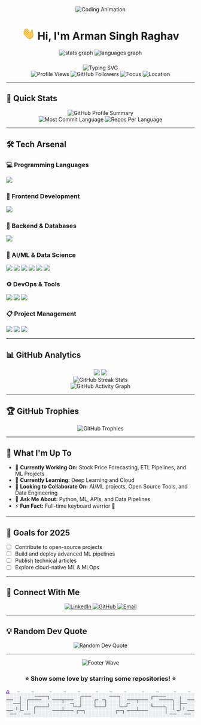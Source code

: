 <div align="center">
  <img src="https://i.pinimg.com/originals/90/70/32/9070324cdfc07c68d60eed0c39e77573.gif" width="500" alt="Coding Animation" />
</div>

<h1 align="center">
  <img src="https://raw.githubusercontent.com/ABSphreak/ABSphreak/master/gifs/Hi.gif" width="35"> 
  Hi, I'm Arman Singh Raghav
</h1>

<div align="center">
  <img src="https://github-readme-stats.vercel.app/api?username=armanraghav&hide_title=false&hide_rank=false&show_icons=true&include_all_commits=true&count_private=true&disable_animations=false&theme=dracula&locale=en&hide_border=false&order=1" height="150" alt="stats graph"  />
  <img src="https://github-readme-stats.vercel.app/api/top-langs?username=armanraghav&locale=en&hide_title=false&layout=compact&card_width=320&langs_count=5&theme=dracula&hide_border=false&order=2" height="150" alt="languages graph"  />
</div>

###
<div align="center">
  <img src="https://readme-typing-svg.herokuapp.com?font=Fira+Code&size=30&duration=3000&pause=1000&color=00F7FF&background=0D1117&center=true&vCenter=true&width=600&lines=AI%2FML+Engineer;Full-Stack+Developer;Data+Engineer;Problem+Solver" alt="Typing SVG" />
</div>

<div align="center">
  <img src="https://komarev.com/ghpvc/?username=armanraghav&label=Profile%20Views&color=0e75b6&style=for-the-badge" alt="Profile Views" />
  <img src="https://img.shields.io/github/followers/armanraghav?label=Followers&style=for-the-badge&color=blue" alt="GitHub Followers" />
  <img src="https://img.shields.io/badge/Focus-AI%2FML-brightgreen?style=for-the-badge" alt="Focus" />
  <img src="https://img.shields.io/badge/Lives-Neemrana,%20Rajasthan-success?style=for-the-badge" alt="Location" />
</div>

---

## 🎯 Quick Stats

<div align="center">
  <img src="https://github-profile-summary-cards.vercel.app/api/cards/profile-details?username=armanraghav&theme=tokyonight" alt="GitHub Profile Summary" />
</div>

<div align="center">
  <img src="https://github-profile-summary-cards.vercel.app/api/cards/most-commit-language?username=armanraghav&theme=tokyonight" alt="Most Commit Language" />
  <img src="https://github-profile-summary-cards.vercel.app/api/cards/repos-per-language?username=armanraghav&theme=tokyonight" alt="Repos Per Language" />
</div>

---

## 🛠️ Tech Arsenal

### 💻 Programming Languages
<p align="left">
  <img src="https://skillicons.dev/icons?i=python,js,sql,html,css" />
</p>

### 🎨 Frontend Development
<p align="left">
  <img src="https://skillicons.dev/icons?i=react,html,css,bootstrap" />
</p>

### 🔧 Backend & Databases
<p align="left">
  <img src="https://skillicons.dev/icons?i=nodejs,express,mysql,mongodb" />
</p>

### 🤖 AI/ML & Data Science
<p align="left">
  <img src="https://img.shields.io/badge/TensorFlow-FF6F00?style=for-the-badge&logo=tensorflow&logoColor=white" />
  <img src="https://img.shields.io/badge/PyTorch-EE4C2C?style=for-the-badge&logo=pytorch&logoColor=white" />
  <img src="https://img.shields.io/badge/Pandas-150458?style=for-the-badge&logo=pandas&logoColor=white" />
  <img src="https://img.shields.io/badge/NumPy-013243?style=for-the-badge&logo=numpy&logoColor=white" />
  <img src="https://img.shields.io/badge/OpenCV-5C3EE8?style=for-the-badge&logo=opencv&logoColor=white" />
  <img src="https://img.shields.io/badge/Scikit--Learn-F7931E?style=for-the-badge&logo=scikit-learn&logoColor=white" />
</p>

### ⚙️ DevOps & Tools
<p align="left">
  <img src="https://skillicons.dev/icons?i=docker,jenkins,git,github,vscode" />
  <img src="https://img.shields.io/badge/Jupyter-F37626?style=for-the-badge&logo=jupyter&logoColor=white" />
  <img src="https://img.shields.io/badge/Google%20Colab-F9AB00?style=for-the-badge&logo=googlecolab&logoColor=black" />
</p>

### 📋 Project Management
<p align="left">
  <img src="https://img.shields.io/badge/Jira-0052CC?style=for-the-badge&logo=jira&logoColor=white" />
  <img src="https://img.shields.io/badge/Asana-273347?style=for-the-badge&logo=asana&logoColor=white" />
  <img src="https://img.shields.io/badge/Notion-000000?style=for-the-badge&logo=notion&logoColor=white" />
</p>

---

## 📊 GitHub Analytics

<div align="center">
  <img height="180em" src="https://github-readme-stats.vercel.app/api?username=armanraghav&show_icons=true&theme=tokyonight&include_all_commits=true&count_private=true"/>
  <img height="180em" src="https://github-readme-stats.vercel.app/api/top-langs/?username=armanraghav&layout=compact&langs_count=8&theme=tokyonight"/>
</div>

<div align="center">
  <img src="https://streak-stats.demolab.com?user=armanraghav&theme=tokyonight&hide_border=true" alt="GitHub Streak Stats" />
</div>

<div align="center">
  <img src="https://github-readme-activity-graph.vercel.app/graph?username=armanraghav&theme=tokyo-night&hide_border=true" alt="GitHub Activity Graph" />
</div>

---

## 🏆 GitHub Trophies

<div align="center">
  <img src="https://github-profile-trophy.vercel.app/?username=armanraghav&theme=tokyonight&no-frame=true&no-bg=false&margin-w=4&row=2&column=4" alt="GitHub Trophies" />
</div>

---

## 🌟 What I'm Up To

- 🔭 **Currently Working On:** Stock Price Forecasting, ETL Pipelines, and ML Projects  
- 🌱 **Currently Learning:** Deep Learning and Cloud  
- 👯 **Looking to Collaborate On:** AI/ML projects, Open Source Tools, and Data Engineering  
- 💬 **Ask Me About:** Python, ML, APIs, and Data Pipelines  
- ⚡ **Fun Fact:** Full-time keyboard warrior 🚀  

---

## 🎯 Goals for 2025

- [ ] Contribute to open-source projects  
- [ ] Build and deploy advanced ML pipelines  
- [ ] Publish technical articles  
- [ ] Explore cloud-native ML & MLOps  

---

## 🤝 Connect With Me

<div align="center">
  <a href="https://www.linkedin.com/in/armanraghavwork/">
    <img src="https://img.shields.io/badge/LinkedIn-0077B5?style=for-the-badge&logo=linkedin&logoColor=white" alt="LinkedIn" />
  </a>
  <a href="https://github.com/armanraghav">
    <img src="https://img.shields.io/badge/GitHub-100000?style=for-the-badge&logo=github&logoColor=white" alt="GitHub" />
  </a>
  <a href="mailto:your-email@example.com">
    <img src="https://img.shields.io/badge/Email-D14836?style=for-the-badge&logo=gmail&logoColor=white" alt="Email" />
  </a>
</div>

---

## 💡 Random Dev Quote

<div align="center">
  <img src="https://quotes-github-readme.vercel.app/api?type=horizontal&theme=tokyonight" alt="Random Dev Quote" />
</div>

---

<div align="center">
  <img src="https://capsule-render.vercel.app/api?type=waving&color=gradient&height=100&section=footer" alt="Footer Wave" />
</div>

<div align="center">
  <h3>⭐ Show some love by starring some repositories! ⭐</h3>
</div>

<picture>
  <source media="(prefers-color-scheme: dark)" srcset="https://raw.githubusercontent.com/armanraghav/armanraghav/output/pacman-contribution-graph-dark.svg">
  <source media="(prefers-color-scheme: light)" srcset="https://raw.githubusercontent.com/armanraghav/armanraghav/output/pacman-contribution-graph.svg">
  <img alt="pacman contribution graph" src="https://raw.githubusercontent.com/armanraghav/armanraghav/output/pacman-contribution-graph.svg">
</picture>
